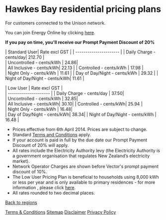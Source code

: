 # Hawkes Bay residential pricing plans
For customers connected to the Unison network.


You can join Energy Online by clicking [here](http://www.energyonline.co.nz/Default.aspx?tabid=98).

**If you pay on time, you'll receive our Prompt Payment Discount of 20%**


| Standard User| 	Rate excl GST	|
| ---------------------- | 
| Daily Charge - cents/day| 	212.70	|  
| Uncontrolled - cents/kWh	| 24.86| 	
| All Inclusive - cents/kWh| 	22.13	| 
| Controlled - cents/kWh	| 17.98	|  
| Night Only - cents/kWh	| 11.61	| 
| Day of Day/Night - cents/kWh	| 29.32	| 
| Night of Day/Night - cents/kWh| 	11.61	| 
 

| Low User	| Rate excl GST	|  
| --------------------- | 
| Daily Charge - cents/day	| 37.50| 	 
| Uncontrolled - cents/kWh	| 32.85| 	
| All Inclusive - cents/kWh| 	30.10| 
| Controlled - cents/kWh| 	25.94	|  
| Night Only - cents/kWh	| 16.48| 	
| Day of Day/Night - cents/kWh| 	38.34| 
| Night of Day/Night - cents/kWh	| 16.48	|  

- Prices effective from 6th April 2014. Prices are subject to change.
- Standard [Terms and Conditions](http://www.energyonline.co.nz/Default.aspx?tabid=169) apply.
- If your account is paid in full by the due date our Prompt Payment Discount of 20% will apply.
- All rates include the Electricity Authority levy (the Electricity Authority is a government organisation that regulates New Zealand’s electricity market).
- Network Operator Charges are shown before Vector's prompt payment discount of 10%.
- The Low User Pricing Plan is beneficial to households using 8,000 kWh or less per year and is only available to primary residences - for more information , please click [here](http://www.energyonline.co.nz/Default.aspx?tabid=148).
- All rates rounded to two decimal places.


[Back to regions](http://www.energyonline.co.nz/residential/pricing_plans/residential_electricity_pricing_plans)

[Terms & Conditions](http://www.energyonline.co.nz/terms)
[Sitemap](http://www.energyonline.co.nz/home/site_map)
[Disclaimer](http://www.energyonline.co.nz/home/site_map/disclaimer)
[Privacy Policy](http://www.energyonline.co.nz/home/site_map/privacy_policy)